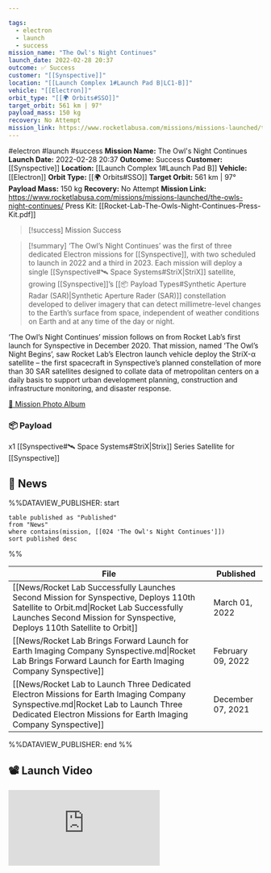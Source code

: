 ```yaml
---

tags:
  - electron
  - launch
  - success
mission_name: "The Owl's Night Continues"
launch_date: 2022-02-28 20:37
outcome: ✅ Success
customer: "[[Synspective]]"
location: "[[Launch Complex 1#Launch Pad B|LC1-B]]"
vehicle: "[[Electron]]"
orbit_type: "[[🌍 Orbits#SSO]]"
target_orbit: 561 km | 97°  
payload_mass: 150 kg
recovery: No Attempt
mission_link: https://www.rocketlabusa.com/missions/missions-launched/the-owls-night-continues/
---
```


#electron #launch #success
**Mission Name:** The Owl's Night Continues
**Launch Date:** 2022-02-28 20:37
**Outcome:** Success
**Customer:** [[Synspective]]
**Location:** [[Launch Complex 1#Launch Pad B]]
**Vehicle:** [[Electron]]
**Orbit Type:** [[🌍 Orbits#SSO]]
**Target Orbit:** 561 km | 97°
**Payload Mass:** 150 kg
**Recovery:** No Attempt
**Mission Link:** https://www.rocketlabusa.com/missions/missions-launched/the-owls-night-continues/
Press Kit: [[Rocket-Lab-The-Owls-Night-Continues-Press-Kit.pdf]]

>[!success] Mission Success

>[!summary]
‘The Owl’s Night Continues’ was the first of three dedicated Electron missions for [[Synspective]], with two scheduled to launch in 2022 and a third in 2023. Each mission will deploy a single [[Synspective#🛰️ Space Systems#StriX|StriX]] satellite, growing [[Synspective]]’s [[📦 Payload Types#Synthetic Aperture Radar (SAR)|Synthetic Aperture Rader (SAR)]] constellation developed to deliver imagery that can detect millimetre-level changes to the Earth’s surface from space, independent of weather conditions on Earth and at any time of the day or night.
>
‘The Owl’s Night Continues’ mission follows on from Rocket Lab’s first launch for Synspective in December 2020. That mission, named ‘The Owl’s Night Begins’, saw Rocket Lab’s Electron launch vehicle deploy the StriX-α satellite – the first spacecraft in Synspective’s planned constellation of more than 30 SAR satellites designed to collate data of metropolitan centers on a daily basis to support urban development planning, construction and infrastructure monitoring, and disaster response.
>
[📸 Mission Photo Album](https://www.flickr.com/photos/rocketlab/albums/72177720301776244/)

### 📦 Payload

x1 [[Synspective#🛰️ Space Systems#StriX|Strix]] Series Satellite for [[Synspective]]

## 📰 News
%%DATAVIEW_PUBLISHER: start
```
table published as "Published"
from "News"
where contains(mission, [[024 'The Owl's Night Continues']])
sort published desc
```
%%

| File                                                                                                                                                                                                             | Published         |
| ---------------------------------------------------------------------------------------------------------------------------------------------------------------------------------------------------------------- | ----------------- |
| [[News/Rocket Lab Successfully Launches Second Mission for Synspective, Deploys 110th Satellite to Orbit.md\|Rocket Lab Successfully Launches Second Mission for Synspective, Deploys 110th Satellite to Orbit]] | March 01, 2022    |
| [[News/Rocket Lab Brings Forward Launch for Earth Imaging Company Synspective.md\|Rocket Lab Brings Forward Launch for Earth Imaging Company Synspective]]                                                       | February 09, 2022 |
| [[News/Rocket Lab to Launch Three Dedicated Electron Missions for Earth Imaging Company Synspective.md\|Rocket Lab to Launch Three Dedicated Electron Missions for Earth Imaging Company Synspective]]           | December 07, 2021 |

%%DATAVIEW_PUBLISHER: end %%

## 📽️ Launch Video

<div class="responsive-video">
<iframe src="https://www.youtube.com/embed/MjfNJjTyfKY" title="Rocket Lab&#39;s Electron - The Owl&#39;s Night Continues Mission" frameborder="0" allow="accelerometer; autoplay; clipboard-write; encrypted-media; gyroscope; picture-in-picture; web-share" referrerpolicy="strict-origin-when-cross-origin" allowfullscreen></iframe>     
</div>
